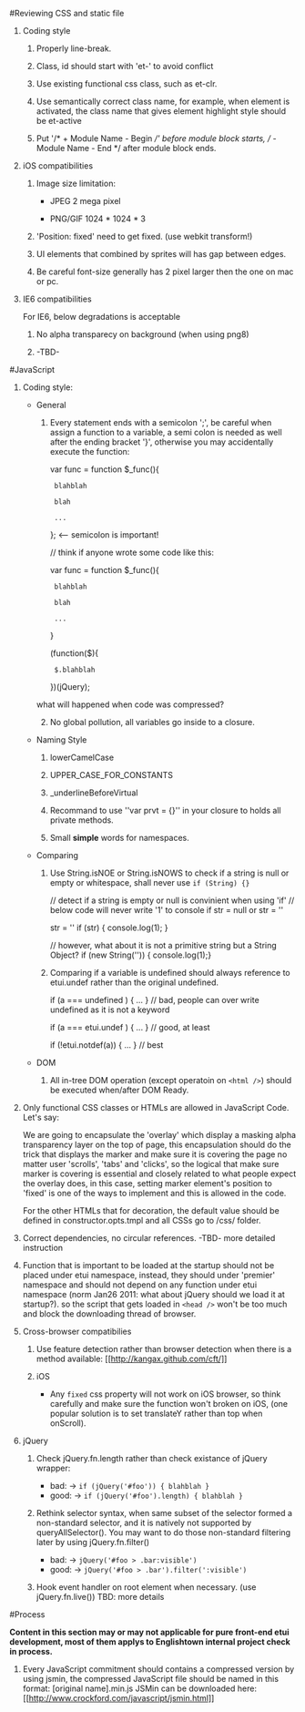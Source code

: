 #Reviewing CSS and static file

1. Coding style

    1. Properly line-break.
    
    2. Class, id should start with 'et-' to avoid conflict
    
    3. Use existing functional css class, such as et-clr.
    
    4. Use semantically correct class name, for example, when element is activated,
    the class name that gives element highlight style should be et-active

    5. Put '/* + Module Name - Begin */' before module block starts,
    /* - Module Name - End */ after module block ends.

2. iOS compatibilities
    
    1. Image size limitation:
    
        * JPEG 2 mega pixel
        
        * PNG/GIF 1024 * 1024 * 3
    
    2. 'Position: fixed' need to get fixed. (use webkit transform!)
    
    3. UI elements that combined by sprites will has gap between edges.

    4. Be careful font-size generally has 2 pixel larger then the one on mac or pc.
    
3. IE6 compatibilities
    
    For IE6, below degradations is acceptable
    
    1. No alpha transparecy on background (when using png8)
    
    2. -TBD-
    
#JavaScript

1. Coding style:
    
    * General
    
        1. Every statement ends with a semicolon ';', be careful when assign a function to a variable,
        a semi colon is needed as well after the ending bracket '}', otherwise you may accidentally 
        execute the function:
        
            var func = function $_func(){

                blahblah
                
                blah
                
                ...
                
            }; <-- semicolon is important!
            
            // think if anyone wrote some code like this:
            
            var func = function $_func(){
            
                blahblah
                
                blah
                
                ...
                
            }
            
            
            (function($){
            
                $.blahblah
                
            })(jQuery);
            
        what will happened when code was compressed?
        
        2. No global pollution, all variables go inside to a closure.
        
    * Naming Style
    
        1. lowerCamelCase
        
        2. UPPER_CASE_FOR_CONSTANTS
        
        3. _underlineBeforeVirtual
        
        4. Recommand to use ''var prvt = {}'' in your closure to holds all private methods.
        
        5. Small **simple** words for namespaces.
    
    * Comparing
    
        1. Use String.isNOE or String.isNOWS to check if a string is null or empty or whitespace,
        shall never use ``if (String) {} ``
        
            // detect if a string is empty or null is convinient when using 'if'
            // below code will never write '1' to console if str = null or str = ''
            
            str = ''
            if (str) { console.log(1); }
            
            // however, what about it is not a primitive string but a String Object?
            if (new String('')) { console.log(1);}

        2. Comparing if a variable is undefined should always reference to etui.undef rather than
        the original undefined.
            
            if (a === undefined ) { ... } // bad, people can over write undefined as it is not a keyword
            
            if (a === etui.undef ) { ... } // good, at least
            
            if (!etui.notdef(a)) { ... } // best
    
    * DOM
    
        1. All in-tree DOM operation (except operatoin on `<html />`) should be executed when/after DOM Ready.

2. Only functional CSS classes or HTMLs are allowed in JavaScript Code. Let's say:
    
    We are going to encapsulate the 'overlay' which display a masking alpha transparency
    layer on the top of page, this encapsulation should do the trick that displays the 
    marker and make sure it is covering the page no matter user 'scrolls', 'tabs' and 
    'clicks', so the logical that make sure marker is covering is essential and closely related
    to what people expect the overlay does, in this case, setting marker element's position
    to 'fixed' is one of the ways to implement and this is allowed in the code.
    
    For the other HTMLs that for decoration, the default value should be defined
    in constructor.opts.tmpl and all CSSs go to /css/ folder.

3. Correct dependencies, no circular references.
    -TBD- more detailed instruction

4. Function that is important to be loaded at the startup should not be placed under etui namespace,
    instead, they should under 'premier' namespace and should not depend on any function under etui 
    namespace (norm Jan26 2011: what about jQuery should we load it at startup?). so the script that 
    gets loaded in `<head />` won't be too much and block the downloading thread of browser.
    
5. Cross-browser compatibilies

    1. Use feature detection rather than browser detection when there is a method available:
    [[http://kangax.github.com/cft/]]

    2. iOS
        * Any `fixed` css property will not work on iOS browser, so think carefully and make sure the
        function won't broken on iOS, (one popular solution is to set translateY rather than top when
        onScroll).

6. jQuery
	
	1. Check jQuery.fn.length rather than check existance of jQuery wrapper:
		* bad: -> `if (jQuery('#foo')) { blahblah }`
		* good: -> `if (jQuery('#foo').length) { blahblah }`
		
	2. Rethink selector syntax, when same subset of the selector formed
	a non-standard selector, and it is natively not supported by queryAllSelector().
	You may want to do those non-standard filtering later by using jQuery.fn.filter()
		* bad: -> `jQuery('#foo > .bar:visible')`
		* good: -> `jQuery('#foo > .bar').filter(':visible')`
		
	3. Hook event handler on root element when necessary. (use jQuery.fn.live())
	TBD: more details
	
		
	
        
#Process

__Content in this section may or may not applicable for pure front-end etui development, most of 
them applys to Englishtown internal project check in process.__

1. Every JavaScript commitment should contains a compressed version by using jsmin, the compressed 
    JavaScript file should be named in this format: [original name].min.js
    JSMin can be downloaded here: [[http://www.crockford.com/javascript/jsmin.html]]
    
    
